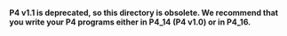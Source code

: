 **P4 v1.1 is deprecated, so this directory is obsolete. We recommend that you
  write your P4 programs either in P4_14 (P4 v1.0) or in P4_16.**
